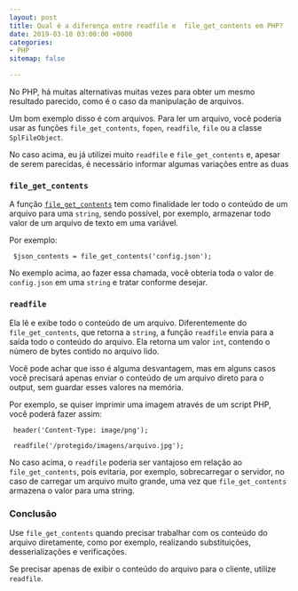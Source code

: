 ```yaml
---
layout: post
title: Qual é a diferença entre readfile e  file_get_contents em PHP?
date: 2019-03-18 03:00:00 +0000
categories:
- PHP
sitemap: false

---
```

No PHP, há muitas alternativas muitas vezes para obter um mesmo resultado parecido, como é o caso da manipulação de arquivos.

Um bom exemplo disso é com arquivos. Para ler um arquivo, você poderia usar as funções `file_get_contents`, `fopen`, `readfile`, `file` ou a classe `SplFileObject`.
 
 No caso acima, eu já utilizei muito `readfile` e `file_get_contents` e, apesar de serem parecidas, é necessário informar algumas variações entre as duas
 
 
 ### `file_get_contents`
 
 A função [`file_get_contents`](http://php.net/manual/pt_BR/function.file-get-contents.php) tem como finalidade ler todo o conteúdo de um arquivo para uma `string`, sendo possível, por exemplo, armazenar todo valor de um arquivo de texto em uma variável.
 
 Por exemplo:
 
     $json_contents = file_get_contents('config.json');
     
No exemplo acima, ao fazer essa chamada, você obteria toda o valor de `config.json` em uma `string` e tratar conforme desejar.  


### `readfile`

Ela lê e exibe todo o conteúdo de um arquivo. Diferentemente do `file_get_contents`, que retorna a `string`, a função `readfile` envia para a saída todo o conteúdo do arquivo. Ela retorna um valor `int`, contendo o número de bytes contido no arquivo lido.

Você pode achar que isso é alguma desvantagem, mas em alguns casos você precisará apenas enviar o conteúdo de um arquivo direto para o output, sem guardar esses valores na memória.

Por exemplo, se quiser imprimir uma imagem através de um script PHP, você poderá fazer assim:

     header('Content-Type: image/png');
     
     readfile('/protegido/imagens/arquivo.jpg');
    

No caso acima, o `readfile` poderia ser vantajoso em relação ao `file_get_contents`, pois evitaria, por exemplo, sobrecarregar o servidor, no caso de carregar um arquivo muito grande, uma vez que `file_get_contents` armazena o valor para uma string.


### Conclusão

Use `file_get_contents` quando precisar trabalhar com os conteúdo do arquivo diretamente, como por exemplo, realizando substituições, desserializações e verificações. 

Se precisar apenas de exibir o conteúdo do arquivo para o cliente, utilize `readfile`.

